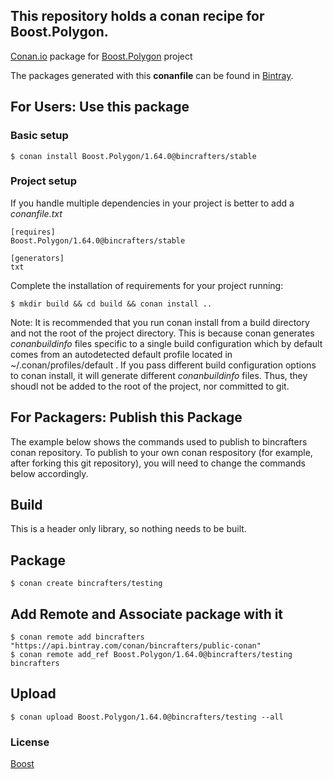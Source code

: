 ## This repository holds a conan recipe for Boost.Polygon.

[Conan.io](https://conan.io) package for [Boost.Polygon](https://github.com/Boostorg/Polygon) project

The packages generated with this **conanfile** can be found in [Bintray](https://bintray.com/bincrafters/conan-public/Boost.Polygon%3Abincrafters).

## For Users: Use this package

### Basic setup

    $ conan install Boost.Polygon/1.64.0@bincrafters/stable

### Project setup

If you handle multiple dependencies in your project is better to add a *conanfile.txt*

    [requires]
    Boost.Polygon/1.64.0@bincrafters/stable

    [generators]
    txt

Complete the installation of requirements for your project running:</small></span>

    $ mkdir build && cd build && conan install ..
	
Note: It is recommended that you run conan install from a build directory and not the root of the project directory.  This is because conan generates *conanbuildinfo* files specific to a single build configuration which by default comes from an autodetected default profile located in ~/.conan/profiles/default .  If you pass different build configuration options to conan install, it will generate different *conanbuildinfo* files.  Thus, they shoudl not be added to the root of the project, nor committed to git. 

## For Packagers: Publish this Package

The example below shows the commands used to publish to bincrafters conan repository. To publish to your own conan respository (for example, after forking this git repository), you will need to change the commands below accordingly. 

## Build  

This is a header only library, so nothing needs to be built.

## Package 

    $ conan create bincrafters/testing
	
## Add Remote and Associate package with it

	$ conan remote add bincrafters "https://api.bintray.com/conan/bincrafters/public-conan"
	$ conan remote add_ref Boost.Polygon/1.64.0@bincrafters/testing bincrafters

## Upload

    $ conan upload Boost.Polygon/1.64.0@bincrafters/testing --all

### License
[Boost](LICENSE)
